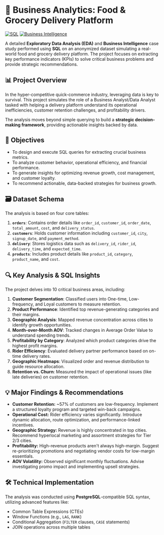 # 🚀 Business Analytics: Food & Grocery Delivery Platform

[![SQL](https://img.shields.io/badge/SQL-Query%20Analysis-blue)](https://www.mysql.com/)
[![Business Intelligence](https://img.shields.io/badge/Business-Intelligence-orange)](https://en.wikipedia.org/wiki/Business_intelligence)


A detailed **Exploratory Data Analysis (EDA)** and **Business Intelligence** case study performed using **SQL** on an anonymized dataset simulating a real-world food and grocery delivery platform. The project focuses on extracting key performance indicators (KPIs) to solve critical business problems and provide strategic recommendations.

## 📊 Project Overview

In the hyper-competitive quick-commerce industry, leveraging data is key to survival. This project simulates the role of a Business Analyst/Data Analyst tasked with helping a delivery platform understand its operational inefficiencies, customer retention challenges, and profitability drivers.

The analysis moves beyond simple querying to build a **strategic decision-making framework**, providing actionable insights backed by data.

## 🎯 Objectives

-   To design and execute SQL queries for extracting crucial business metrics.
-   To analyze customer behavior, operational efficiency, and financial performance.
-   To generate insights for optimizing revenue growth, cost management, and customer loyalty.
-   To recommend actionable, data-backed strategies for business growth.

## 🗃️ Dataset Schema

The analysis is based on four core tables:

1.  **`orders`**: Contains order details like `order_id`, `customer_id`, `order_date`, `total_amount`, `cost`, and `delivery_status`.
2.  **`customers`**: Holds customer information including `customer_id`, `city`, `signup_date`, and `payment_method`.
3.  **`delivery`**: Stores logistics data such as `delivery_id`, `rider_id`, `delivery_time`, and `expected_time`.
4.  **`products`**: Includes product details like `product_id`, `category`, `product_name`, and `cost`.

## 🔍 Key Analysis & SQL Insights

The project delves into 10 critical business areas, including:

1.  **Customer Segmentation**: Classified users into One-time, Low-frequency, and Loyal customers to measure retention.
2.  **Product Performance**: Identified top revenue-generating categories and their margins.
3.  **Geographic Analysis**: Mapped revenue concentration across cities to identify growth opportunities.
4.  **Month-over-Month AOV**: Tracked changes in Average Order Value to understand spending trends.
5.  **Profitability by Category**: Analyzed which product categories drive the highest profit margins.
6.  **Rider Efficiency**: Evaluated delivery partner performance based on on-time delivery rates.
7.  **Geographic Heatmaps**: Visualized order and revenue distribution to guide resource allocation.
8.  **Retention vs. Churn**: Measured the impact of operational issues (like late deliveries) on customer retention.

## 💡 Major Findings & Recommendations

-   **Customer Retention:** ~57% of customers are low-frequency. Implement a structured loyalty program and targeted win-back campaigns.
-   **Operational Cost:** Rider efficiency varies significantly. Introduce dynamic allocation, route optimization, and performance-linked incentives.
-   **Geographic Strategy:** Revenue is highly concentrated in top cities. Recommend hyperlocal marketing and assortment strategies for Tier 2/3 cities.
-   **Profitability:** High-revenue products aren't always high-margin. Suggest re-prioritizing promotions and negotiating vendor costs for low-margin essentials.
-   **AOV Volatility:** Observed significant monthly fluctuations. Advise investigating promo impact and implementing upsell strategies.

## 🛠️ Technical Implementation

The analysis was conducted using **PostgreSQL**-compatible SQL syntax, utilizing advanced features like:
-   Common Table Expressions (CTEs)
-   Window Functions (e.g., `LAG`, `RANK`)
-   Conditional Aggregation (`FILTER` clauses, `CASE` statements)
-   JOIN operations across multiple tables
